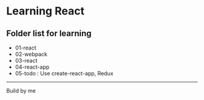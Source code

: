 # Learning React
## Folder list for learning
- 01-react
- 02-webpack
- 03-react
- 04-react-app
- 05-todo : Use create-react-app, Redux
***
Build by me
